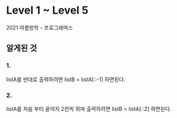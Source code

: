 # Level 1 ~ Level 5

2021 여름방학 - 프로그래머스

## 알게된 것
### 1.
listA를 반대로 출력하려면
listB = listA[::-1] 하면된다.

### 2.
listA를 처음 부터 끝까지 2칸씩 뛰며 출력하려면
listB = listA[::2] 하면된다.
